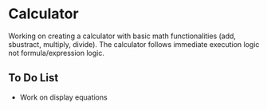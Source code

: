 # Calculator

Working on creating a calculator with basic math functionalities (add, sbustract, multiply, divide). The calculator follows immediate execution logic not formula/expression logic.
## To Do List

* Work on display equations